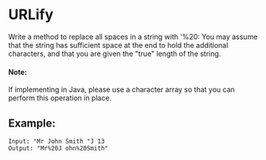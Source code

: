 # URLify
Write a method to replace all spaces in a string with '%20: You may assume that the string has sufficient space at the end to hold the 
additional characters, and that you are given the "true" length of the string. 
#### Note: 
If implementing in Java, please use a character array so that you can perform this operation in place.

## Example:
```
Input: "Mr John Smith "J 13
Output: "Mr%20J ohn%20Smith"
```
